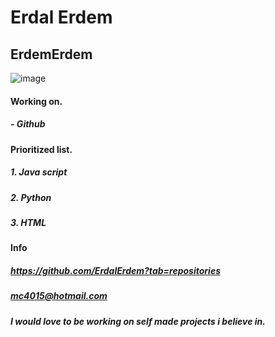 # Erdal Erdem
## ErdemErdem
![image](https://user-images.githubusercontent.com/113143671/215458394-c5d4f45e-043d-4765-9d71-52ee0789af39.png)
#### Working on.
##### - Github
#### Prioritized list.
##### 1. Java script
##### 2. Python
##### 3. HTML
#### Info
##### https://github.com/ErdalErdem?tab=repositories
##### mc4015@hotmail.com
##### I would love to be working on self made projects i believe in.
